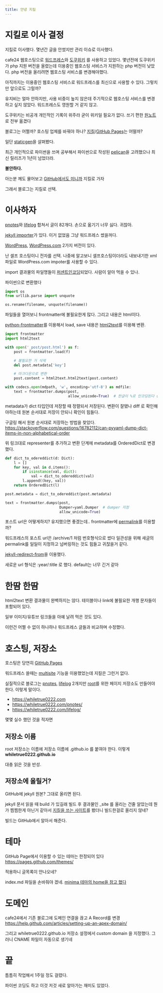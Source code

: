 ```yaml
---
title: 안녕 지킬
---
```


# 지킬로 이사 결정
지킬로 이사했다.
몇년간 글을 안썼지만 관리 이슈로 이사했다.

cafe24 웹호스팅으로 [워드프레스]와 [도쿠위키] 를 사용하고 있었다.
몇년전에 도쿠위키가 php 지원 버전을 올렸는데 이용중인 웹호스팅 서비스가 지원하는 php 버전이 낮았다.
php 버전을 올리려면 웹호스팅 서비스를 변경해야했다.

아직까지는 이용중인 웹호스팅 서비스로 워드프레스를 최신으로 사용할 수 있다.
그렇치만 앞으로도 그럴까?

유지비는 얼마 안하지만, 사용 비중이 높지 않은데 주기적으로 웹호스팅 서비스를 변경하고 싶지 않았다.
워드프레스도 영원할 거 같지 않고.

도쿠위키는 비공개 개인적인 기록이 위주라 굳이 위키일 필요가 없다.
쓰기 편한 [원노트]로 전부 옮겼다

블로그는 어쩔까? 호스팅 업체를 바꿔야 하나?
[지킬]/[GitHub Pages]는 어떨까?

일단 [staticgen]을 살펴봤다.

최근 개인적으로 파이썬을 쓰며 공부해서 파이썬으로 작성된 [pelican]을 고려했으나 최신 릴리즈가 1년이 넘었더라.

**불안하다.**

아는분 께도 물어보고 [GitHub에서도 미니까](https://help.github.com/articles/using-a-static-site-generator-other-than-jekyll/) 지킬로 가자

그래서 블로그는 지킬로 선택.


# 이사하자

[pnotes]와 [lifelog] 합쳐서 글이 82개다.
손으로 옮기기 너무 싫다. 귀찮아.

[jekyll importer]가 있다. 이거 없었음 그냥 워드프레스 썼을꺼다.

[WordPress](https://import.jekyllrb.com/docs/wordpress/), [WordPress.com](https://import.jekyllrb.com/docs/wordpressdotcom/) 2가지 버전이 있다.

난 셀프 호스팅이니 전자를 선택.
나중에 알고보니 셀프호스팅이더라도 내보내기한 xml 파일로 WordPress.com impoter를 사용할 수 있다.

import 결과물의 파일명들이 [퍼센트인코딩]되었다.
사람이 알아 먹을 수 있나.

파이썬으로 변환했다
```python
import os
from urllib.parse import unquote

os.rename(filename, unquote(filename))
```

파일들을 열어보니 frontmatter에 불필요한게 많다.
그리고 내용은 html이다.

[python-frontmatter]를 이용해서 load, save
내용은 [html2text]를 이용해 변환.

```python
import frontmatter
import html2text

with open('_post/post.html') as f:
    post = frontmatter.load(f)

    # 불필요한 거 삭제
    del post.metadata['key']

    # 마크다운으로 변환
    post.content = html2text.html2text(post.content)

with codecs.open(mdpath, 'w', encoding='utf-8') as mdfile:
    text = frontmatter.dumps(post,
                             allow_unicode=True)  # 한글이 %로 인코딩된다 url 인코딩?
```

metadata가 dict 타입인데 저장할 때 정렬되서 저장된다.
변환이 잘됐나 diff 로 확인해야하는데 원본 순서대로 저장이 안되니 확인이 힘들다.

구글링 해서 원본 순서대로 저장하는 방법을 찾았다.
<https://stackoverflow.com/questions/16782112/can-pyyaml-dump-dict-items-in-non-alphabetical-order>

위 링크대로 representer를 추가하고
변환 단계에 metadata를 OrderedDict로 변경했다.
```python
def dict_to_odereddict(d: Dict):
    l = []
    for key, val in d.items():
        if isinstance(val, dict):
            val = dict_to_odereddict(val)
        l.append((key, val))
    return OrderedDict(l)

post.metadata = dict_to_odereddict(post.metadata)

text = frontmatter.dumps(post,
                         Dumper=yaml.Dumper  # dumper 지정
                         allow_unicode=True)
```

포스트 url은 어떻게하지? 유지했으면 좋겠는데..
frontmatter에 [permalink]를 이용할까?

워드프레스의 포스트 url은 /archive/1 처럼 번호형식으로 썼다
일관성을 위해 새글의 permalink를 일일이 지정하고 넘버링하는 것도 힘들고 귀찮을거 같다.

[jekyll-redirect-from]을 이용했다.

새로운 url 형식은 :year/:title 로 했다. default는 너무 긴거 같아


# 한땀 한땀
html2text 변환 결과물이 완벽하지는 않다.
테이블이나 link에 불필요한 개행 문자들이 포함되어 있다.

일부 이미지/유튜브 링크들을 아예 날려 먹은 것도 있다.

이런건 어쩔 수 없이 하나하나 워드프레스 글들과 비교하며 수정했다.


# 호스팅, 저장소
호스팅은 당연히 [GitHub Pages]

워드프레스 쓸때는 [multisite] 기능을 이용했었는데 지킬은 그런거 없다.

실질적으로 블로그는 [pnotes], [lifelog] 2개지만 [root]를 위한 페이지 저장소도 만들어야 한다.
이렇게 말이다.
- <https://whiletrue0222.com>
- <https://whiletrue0222.com/pnotes/>
- <https://whiletrue0222.com/lifelog/>


몇몇 실수 했던 것을 적자면
## 저장소 이름
root 저장소는 이름에 저장소 이름에 .github.io 를 붙여야 한다.
이렇게 **whiletrue0222.github.io**

대충 읽은 것을 반성.

## 저장소에 올릴거?
GitHub에 jekyll 원본? 그대로 올리면 된다.

jekyll 문서 읽을 때 build 가 있길래 빌드 후 결과물인 _site 를 올리는 건줄 알았는데
뭔가 찜찜한게 아닌거 같아서 [지킬을 쓰는 사이트](https://jekyllrb.com/docs/sites/)를 봤더니 빌드한걸로 올리지 않네?

빌드는 GitHub에서 알아서 해준다.

# 테마

GitHub Page에서 이용할 수 있는 테마는 한정되어 있다
<https://pages.github.com/themes/>

적용하니 글목록이 안나오네?

index.md 파일을 손바줘야 겠네.
[minima 테마의 home을 참고 했다](https://github.com/jekyll/minima/blob/master/_layouts/home.html)

# 도메인

cafe24에서 기존 블로그에 도메인 연결을 끊고 A Record를 변경
<https://help.github.com/articles/setting-up-an-apex-domain/>

그리고 
whiletrue0222.github.io 저장소 설정에서 custom domain 을 지정했다.
그러니 CNAME 파일이 자동으로 생기네

# 끝
틈틈히 작업해서 1주일 정도 걸렸다.

파이썬 코딩도 하고 이것 저것 새로 알아가는 재미도 있었다.

[root]: https://whiletrue0222.com
[pnotes]: https://whiletrue0222.com/pnotes
[lifelog]: http://whiletrue0222.com/lifelog
[지킬]: https://jekyllrb.com/
[워드프레스]: https://wordpress.org/
[도쿠위키]: https://www.dokuwiki.org
[원노트]: https://www.onenote.com
[staticgen]: https://www.staticgen.com/
[pelican]: http://docs.getpelican.com/en/stable/index.html
[GitHub]: https://github.com/
[jekyll importer]: https://import.jekyllrb.com/docs/home/
[퍼센트인코딩]: https://ko.wikipedia.org/wiki/%ED%8D%BC%EC%84%BC%ED%8A%B8_%EC%9D%B8%EC%BD%94%EB%94%A9
[python-frontmatter]: http://python-frontmatter.readthedocs.io/en/latest/
[html2text]: https://github.com/aaronsw/html2text
[permalink]: https://jekyllrb.com/docs/permalinks/
[jekyll-redirect-from]: https://github.com/jekyll/jekyll-redirect-from
[GitHub Pages]: https://pages.github.com/
[multisite]: https://codex.wordpress.org/Create_A_Network
